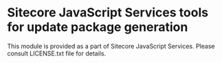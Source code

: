 # Sitecore JavaScript Services tools for update package generation

This module is provided as a part of Sitecore JavaScript Services.
Please consult LICENSE.txt file for details.

